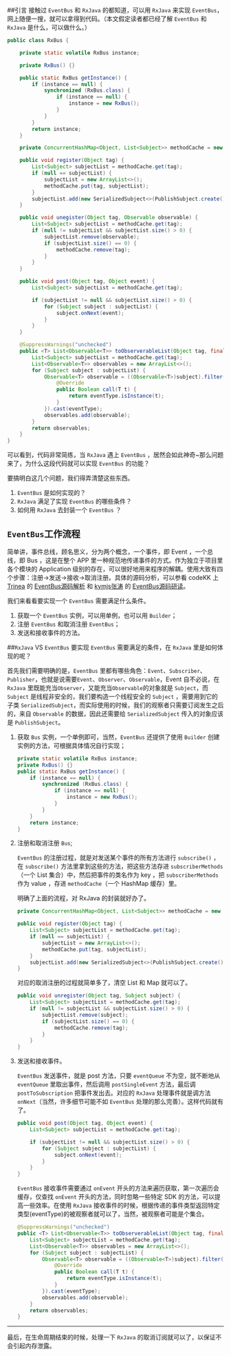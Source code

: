 ##引言
接触过 `EventBus` 和 `RxJava` 的都知道，可以用 `RxJava` 来实现 `EventBus`，网上随便一搜，就可以拿得到代码。（本文假定读者都已经了解 `EventBus` 和 `RxJava` 是什么，可以做什么。）

```Java
public class RxBus {

    private static volatile RxBus instance;

    private RxBus() {}

    public static RxBus getInstance() {
        if (instance == null) {
            synchronized (RxBus.class) {
                if (instance == null) {
                    instance = new RxBus();
                }
            }
        }
        return instance;
    }

    private ConcurrentHashMap<Object, List<Subject>> methodCache = new ConcurrentHashMap<>();

    public void register(Object tag) {
        List<Subject> subjectList = methodCache.get(tag);
        if (null == subjectList) {
            subjectList = new ArrayList<>();
            methodCache.put(tag, subjectList);
        }
        subjectList.add(new SerializedSubject<>(PublishSubject.create()));
    }

    public void unegister(Object tag, Observable observable) {
        List<Subject> subjectList = methodCache.get(tag);
        if (null != subjectList && subjectList.size() > 0) {
            subjectList.remove(observable);
            if (subjectList.size() == 0) {
                methodCache.remove(tag);
            }
        }
    }

    public void post(Object tag, Object event) {
        List<Subject> subjectList = methodCache.get(tag);

        if (subjectList != null && subjectList.size() > 0) {
            for (Subject subject : subjectList) {
                subject.onNext(event);
            }
        }
    }

    @SuppressWarnings("unchecked")
    public <T> List<Observable<T>> toObserverableList(Object tag, final Class<T> eventType) {
        List<Subject> subjectList = methodCache.get(tag);
        List<Observable<T>> observables = new ArrayList<>();
        for (Subject subject : subjectList) {
            Observable<T> observable = ((Observable<T>)subject).filter(new Func1<T, Boolean>() {
                @Override
                public Boolean call(T t) {
                    return eventType.isInstance(t);
                }
            }).cast(eventType);
            observables.add(observable);
        }
        return observables;
    }
}
```
可以看到，代码非常简练，当 `RxJava` 遇上 `EventBus` ，居然会如此神奇~那么问题来了，为什么这段代码就可以实现 `EventBus` 的功能？

要搞明白这几个问题，我们得弄清楚这些东西。

1. `EventBus` 是如何实现的？
2. `RxJava` 满足了实现 `EventBus` 的哪些条件？
3. 如何用 `RxJava` 去封装一个 `EventBus` ？

## `EventBus`工作流程
简单讲，事件总线，顾名思义，分为两个概念，一个事件，即 Event ，一个总线，即 Bus ，这是在整个 APP 里一种规范地传递事件的方式。作为独立于项目里各个模块的 Application 级别的存在，可以很好地用来程序的解耦。使用大致有四个步骤：注册→发送→接收→取消注册。具体的源码分析，可以参看 codeKK 上 [Trinea](http://www.trinea.cn/) 的 [EventBus源码解析](http://a.codekk.com/detail/Android/Trinea/EventBus%20%E6%BA%90%E7%A0%81%E8%A7%A3%E6%9E%90) 和 [kymjs张涛](http://www.kymjs.com/) 的 [EventBus源码研读](http://kymjs.com/column/resourcecode.html)。

我们来看看要实现一个 `EventBus` 需要满足什么条件。

1. 获取一个 `EventBus` 实例，可以用单例，也可以用 `Builder`；
2. 注册 `EventBus` 和取消注册 `EventBus`；
3. 发送和接收事件的方法。

##`RxJava` VS `EventBus`
要实现 `EventBus` 需要满足的条件，在 `RxJava` 里是如何体现的呢？

首先我们需要明确的是，`EventBus` 里都有哪些角色：`Event`、`Subscriber`、`Publisher`，也就是说需要`Event`、`Observer`、`Observable`，Event 自不必说，在 `RxJava` 里既能充当`Observer`，又能充当`Observable`的对象就是 `Subject`，而 `Subject` 是线程非安全的，我们要构造一个线程安全的 `Subject` ，需要用到它的子类 `SerializedSubject`，而实际使用的时候，我们的观察者只需要订阅发生之后的，来自 `Observable` 的数据，因此还需要给 `SerializedSubject` 传入的对象应该是 `PublishSubject`。

1. 获取 `Bus` 实例，一个单例即可，当然，`EventBus` 还提供了使用 `Builder` 创建实例的方法，可根据具体情况自行实现；
 
	```Java
	private static volatile RxBus instance;
	private RxBus() {}
	public static RxBus getInstance() {
	    if (instance == null) {
	        synchronized (RxBus.class) {
	            if (instance == null) {
	                instance = new RxBus();
	            }
	        }
	    }
	    return instance;
	}
	```
2. 注册和取消注册 `Bus`;

	`EventBus` 的注册过程，就是对发送某个事件的所有方法进行 `subscribe()` ，在 `subscribe()` 方法里拿到这些的方法，把这些方法存进 `subscriberMethods`（一个 List 集合）中，然后把事件的类名作为 key ，把 `subscriberMethods` 作为 value ，存进 `methodCache`（一个 HashMap 缓存）里。
	
	明确了上面的流程，对 RxJava 的封装就好办了。

	```Java
    private ConcurrentHashMap<Object, List<Subject>> methodCache = new ConcurrentHashMap<>();

    public void register(Object tag) {
        List<Subject> subjectList = methodCache.get(tag);
        if (null == subjectList) {
            subjectList = new ArrayList<>();
            methodCache.put(tag, subjectList);
        }
        subjectList.add(new SerializedSubject<>(PublishSubject.create()));
    }
	```
	对应的取消注册的过程就简单多了，清空 List 和 Map 就可以了。
	
	```Java
	public void unregister(Object tag, Subject subject) {
	    List<Subject> subjectList = methodCache.get(tag);
	    if (null != subjectList && subjectList.size() > 0) {
	        subjectList.remove(subject);
	        if (subjectList.size() == 0) {
	            methodCache.remove(tag);
	        }
	    }
	}
	```
	
3. 发送和接收事件。

	`EventBus` 发送事件，就是 post 方法，只要 `eventQueue` 不为空，就不断地从 `eventQueue` 里取出事件，然后调用 `postSingleEvent` 方法，最后调 `postToSubscription` 把事件发出去。对应的 `RxJava` 处理事件就是调方法 `onNext`（当然，许多细节可能不如 `EventBus` 处理的那么完善）。这样代码就有了。
	
	```Java
	public void post(Object tag, Object event) {
	    List<Subject> subjectList = methodCache.get(tag);
	
	    if (subjectList != null && subjectList.size() > 0) {
	        for (Subject subject : subjectList) {
	            subject.onNext(event);
	        }
	    }
	}
	```
	
	`EventBus` 接收事件需要通过 `onEvent` 开头的方法来遍历获取，第一次遍历会缓存，仅查找 `onEvent` 开头的方法，同时忽略一些特定 SDK 的方法，可以提高一些效率。在使用 `RxJava` 接收事件的时候，根据传递的事件类型返回特定类型(eventType)的被观察者就可以了，当然，被观察者可能是个集合。
	
	```Java
	@SuppressWarnings("unchecked")
	public <T> List<Observable<T>> toObserverableList(Object tag, final Class<T> eventType) {
	    List<Subject> subjectList = methodCache.get(tag);
	    List<Observable<T>> observables = new ArrayList<>();
	    for (Subject subject : subjectList) {
	        Observable<T> observable = ((Observable<T>)subject).filter(new Func1<T, Boolean>() {
	            @Override
	            public Boolean call(T t) {
	                return eventType.isInstance(t);
	            }
	        }).cast(eventType);
	        observables.add(observable);
	    }
	    return observables;
	}
	```

------

最后，在生命周期结束的时候，处理一下 `RxJava` 的取消订阅就可以了，以保证不会引起内存泄露。




